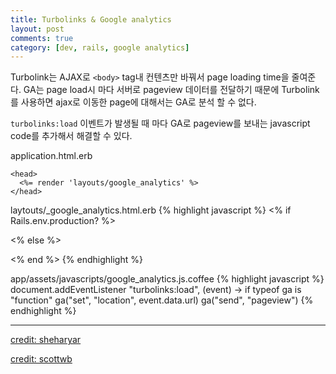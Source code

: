 ```yaml
---
title: Turbolinks & Google analytics
layout: post
comments: true
category: [dev, rails, google analytics]
---
```


Turbolink는 AJAX로 `<body>` tag내 컨텐츠만 바꿔서 page loading time을 줄여준다.
GA는 page load시 마다 서버로 pageview 데이터를 전달하기 때문에 Turbolink를 사용하면 ajax로 이동한 page에 대해서는 GA로 분석 할 수 없다.

`turbolinks:load` 이벤트가 발생될 때 마다 GA로 pageview를 보내는 javascript code를 추가해서 해결할 수 있다.

application.html.erb

    <head>
      <%= render 'layouts/google_analytics' %>
    </head>

laytouts/_google_analytics.html.erb
{% highlight javascript %}
<% if Rails.env.production? %>
  <script>
    (function(i,s,o,g,r,a,m){i['GoogleAnalyticsObject']=r;i[r]=i[r]||function(){
    (i[r].q=i[r].q||[]).push(arguments)},i[r].l=1*new Date();a=s.createElement(o),
    m=s.getElementsByTagName(o)[0];a.async=1;a.src=g;m.parentNode.insertBefore(a,m)
    })(window,document,'script','https://www.google-analytics.com/analytics.js','ga');

    ga('create', 'XX-XXXXXXXX-X', 'auto');
    ga('send', 'pageview');
  </script>

<% else %>
  <script>
    function ga () {
      var params = Array.prototype.slice.call(arguments, ga.length);
      console.log("GoogleAnalytics: " + params);
    };
  </script>
<% end %>
{% endhighlight %}

app/assets/javascripts/google_analytics.js.coffee
{% highlight javascript %}
document.addEventListener "turbolinks:load", (event) ->
  if typeof ga is "function"
  ga("set", "location", event.data.url)
  ga("send", "pageview")
{% endhighlight %}


---
[credit: sheharyar](https://sheharyar.me/blog/using-google-analytics-in-rails-4-with-turbolinks/)

[credit: scottwb](http://stackoverflow.com/questions/18945464/rails-4-turbolinks-with-google-analytics/25050377#25050377)
